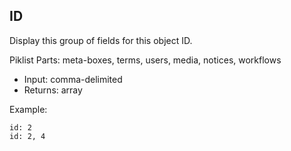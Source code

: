 ## ID

Display this group of fields for this object ID.

Piklist Parts: meta-boxes, terms, users, media, notices, workflows

* Input:  comma-delimited
* Returns:  array

Example:
```
id: 2
id: 2, 4
```
